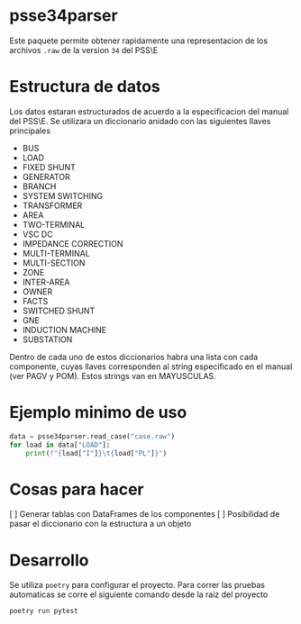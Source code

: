 # psse34parser

Este paquete permite obtener rapidamente una representacion de los archivos `.raw` de la version `34` del PSS\\E

# Estructura de datos
Los datos estaran estructurados de acuerdo a la especificacion del manual del PSS\\E. Se utilizara un diccionario anidado con las siguientes llaves principales
* BUS
* LOAD
* FIXED SHUNT
* GENERATOR
* BRANCH
* SYSTEM SWITCHING
* TRANSFORMER
* AREA
* TWO-TERMINAL
* VSC DC
* IMPEDANCE CORRECTION
* MULTI-TERMINAL
* MULTI-SECTION
* ZONE
* INTER-AREA
* OWNER
* FACTS
* SWITCHED SHUNT
* GNE
* INDUCTION MACHINE
* SUBSTATION

Dentro de cada uno de estos diccionarios habra una lista con cada componente, cuyas llaves corresponden al string especificado en el manual (ver PAGV y POM). Estos strings van en MAYUSCULAS.

# Ejemplo minimo de uso
```python
data = psse34parser.read_case("case.raw")
for load in data["LOAD"]:
    print(f"{load["I"]}\t{load["PL"]}")
```

# Cosas para hacer
[ ] Generar tablas con DataFrames de los componentes
[ ] Posibilidad de pasar el diccionario con la estructura a un objeto 

# Desarrollo
Se utiliza `poetry` para configurar el proyecto.
Para correr las pruebas automaticas se corre el siguiente comando desde la raiz del proyecto
```
poetry run pytest
```